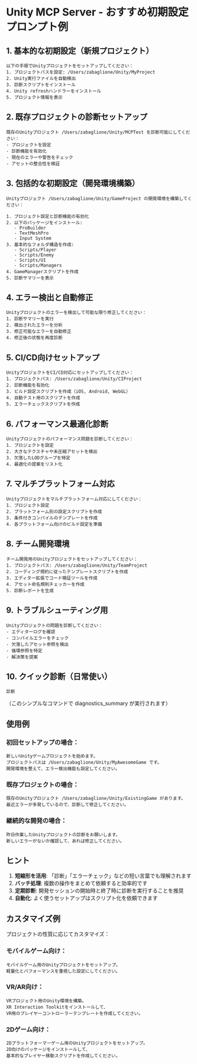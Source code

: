 # Unity MCP Server - おすすめ初期設定プロンプト例

## 1. 基本的な初期設定（新規プロジェクト）

```
以下の手順でUnityプロジェクトをセットアップしてください：
1. プロジェクトパスを設定: /Users/zabaglione/Unity/MyProject
2. Unity実行ファイルを自動検出
3. 診断スクリプトをインストール
4. Unity refreshハンドラーをインストール
5. プロジェクト情報を表示
```

## 2. 既存プロジェクトの診断セットアップ

```
既存のUnityプロジェクト /Users/zabaglione/Unity/MCPTest を診断可能にしてください：
- プロジェクトを設定
- 診断機能を有効化
- 現在のエラーや警告をチェック
- アセットの整合性を検証
```

## 3. 包括的な初期設定（開発環境構築）

```
Unityプロジェクト /Users/zabaglione/Unity/GameProject の開発環境を構築してください：

1. プロジェクト設定と診断機能の有効化
2. 以下のパッケージをインストール:
   - ProBuilder
   - TextMeshPro
   - Input System
3. 基本的なフォルダ構造を作成:
   - Scripts/Player
   - Scripts/Enemy
   - Scripts/UI
   - Scripts/Managers
4. GameManagerスクリプトを作成
5. 診断サマリーを表示
```

## 4. エラー検出と自動修正

```
Unityプロジェクトのエラーを検出して可能な限り修正してください：
1. 診断サマリーを実行
2. 検出されたエラーを分析
3. 修正可能なエラーを自動修正
4. 修正後の状態を再度診断
```

## 5. CI/CD向けセットアップ

```
UnityプロジェクトをCI/CD対応にセットアップしてください：
1. プロジェクトパス: /Users/zabaglione/Unity/CIProject
2. 診断機能を有効化
3. ビルド設定スクリプトを作成（iOS, Android, WebGL）
4. 自動テスト用のスクリプトを作成
5. エラーチェックスクリプトを作成
```

## 6. パフォーマンス最適化診断

```
Unityプロジェクトのパフォーマンス問題を診断してください：
1. プロジェクトを設定
2. 大きなテクスチャや未圧縮アセットを検出
3. 欠落したLODグループを特定
4. 最適化の提案をリスト化
```

## 7. マルチプラットフォーム対応

```
Unityプロジェクトをマルチプラットフォーム対応にしてください：
1. プロジェクト設定
2. プラットフォーム別の設定スクリプトを作成
3. 条件付きコンパイルのテンプレートを作成
4. 各プラットフォーム向けのビルド設定を準備
```

## 8. チーム開発環境

```
チーム開発用のUnityプロジェクトをセットアップしてください：
1. プロジェクトパス: /Users/zabaglione/Unity/TeamProject
2. コーディング規約に従ったテンプレートスクリプトを作成
3. エディター拡張でコード検証ツールを作成
4. アセット命名規則チェッカーを作成
5. 診断レポートを生成
```

## 9. トラブルシューティング用

```
Unityプロジェクトの問題を診断してください：
- エディターログを確認
- コンパイルエラーをチェック
- 欠落したアセット参照を検出
- 循環参照を特定
- 解決策を提案
```

## 10. クイック診断（日常使い）

```
診断
```
（このシンプルなコマンドで diagnostics_summary が実行されます）

## 使用例

### 初回セットアップの場合：
```
新しいUnityゲームプロジェクトを始めます。
プロジェクトパスは /Users/zabaglione/Unity/MyAwesomeGame です。
開発環境を整えて、エラー検出機能も設定してください。
```

### 既存プロジェクトの場合：
```
既存のUnityプロジェクト /Users/zabaglione/Unity/ExistingGame があります。
最近エラーが多発しているので、診断して修正してください。
```

### 継続的な開発の場合：
```
昨日作業したUnityプロジェクトの診断をお願いします。
新しいエラーがないか確認して、あれば修正してください。
```

## ヒント

1. **短縮形を活用**: 「診断」「エラーチェック」などの短い言葉でも理解されます
2. **バッチ処理**: 複数の操作をまとめて依頼すると効率的です
3. **定期診断**: 開発セッションの開始時と終了時に診断を実行することを推奨
4. **自動化**: よく使うセットアップはスクリプト化を依頼できます

## カスタマイズ例

プロジェクトの性質に応じてカスタマイズ：

### モバイルゲーム向け：
```
モバイルゲーム用のUnityプロジェクトをセットアップ。
軽量化とパフォーマンスを重視した設定にしてください。
```

### VR/AR向け：
```
VRプロジェクト用のUnity環境を構築。
XR Interaction Toolkitをインストールして、
VR用のプレイヤーコントローラーテンプレートを作成してください。
```

### 2Dゲーム向け：
```
2Dプラットフォーマーゲーム用のUnityプロジェクトをセットアップ。
2D向けのパッケージをインストールして、
基本的なプレイヤー移動スクリプトを作成してください。
```